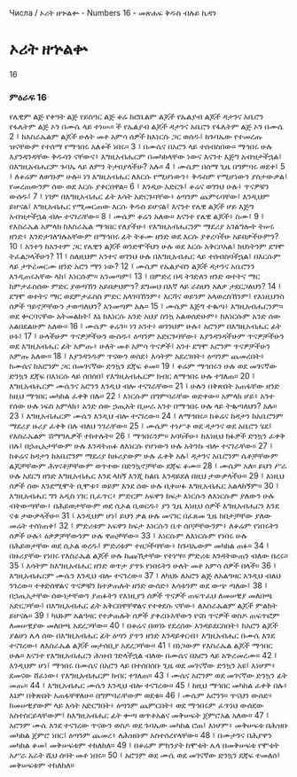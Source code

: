 ﻿
 Числа / ኦሪት ዘኍልቍ - Numbers 16 - መጽሐፍ ቅዱስ ብሉይ ኪዳን
# ኦሪት ዘኍልቍ
16
### ምዕራፍ 16
የሌዊም ልጅ የቀዓት ልጅ የይስዓር ልጅ ቆሬ ከሮቤልም ልጆች የኤልያብ ልጆች ዳታንና አቤሮን የፋሌትም ልጅ ኦን በሙሴ ላይ ተነሡ። ች የኤልያብ ልጆች ዳታንና አቤሮን የፋሌትም ልጅ ኦን በሙሴ
2 ፤ ከእስራኤልም ልጆች ሁለት መቶ አምሳ ሰዎች ከእነርሱ ጋር ወሰዱ፤ ከጉባኤው የተመረጡ ዝናቸውም የተሰማ የማኅበሩ አለቆች ነበሩ።
3 ፤ በሙሴና በአሮን ላይ ተሰብስበው። ማኅበሩ ሁሉ እያንዳንዳቸው ቅዱሳን ናቸውና፥ እግዚአብሔርም በመካከላቸው ነውና እናንተ እጅግ አብዝታችኋል፤ በእግዚአብሔርም ጉባኤ ላይ ለምን ትታበያላችሁ? አሉ።
4 ፤ ሙሴም በሰማ ጊዜ በግምባሩ ወደቀ፤
5 ፤ ለቆሬም ለወገኑም ሁሉ። ነገ እግዚአብሔር ለእርሱ የሚሆነውን፥ ቅዱስም የሚሆነውን ያስታውቃል፤ የመረጠውንም ሰው ወደ እርሱ ያቀርበዋል።
6 ፤ እንዲሁ አድርጉ፤ ቆሬና ወገንህ ሁሉ፥ ጥናዎቹን ውሰዱ፤
7 ፤ ነገም በእግዚአብሔር ፊት እሳት አድርጉባቸው፥ ዕጣንም ጨምሩባቸው፤ እንዲህም ይሆናል፤ እግዚአብሔር የሚመርጠው እርሱ ቅዱስ ይሆናል፤ እናንተ የሌዊ ልጆች ሆይ እጅግ አብዝታችኋል ብሎ ተናገራቸው።
8 ፤ ሙሴም ቆሬን አለው። እናንተ የሌዊ ልጆች፥ ስሙ፤
9 ፤ የእስራኤል አምላክ ከእስራኤል ማኅበር የለያችሁ፥ የእግዚአብሔርንም ማደሪያ አገልግሎት ትሠሩ ዘንድ፥ እንድታገለግሉአቸውም በማኅበሩ ፊት ትቆሙ ዘንድ ወደ እርሱ ያቀረባችሁ አይበቃችሁምን?
10 ፤ አንተን ከአንተም ጋር የሌዊን ልጆች ወንድሞችህን ሁሉ ወደ እርሱ አቅርቦአል፤ ክህነትንም ደግሞ ትፈልጋላችሁን?
11 ፤ ስለዚህም አንተና ወገንህ ሁሉ በእግዚአብሔር ላይ ተሰብስባችኋል፤ በእርሱም ላይ ታጕረመርሙ ዘንድ አሮን ማን ነው?
12 ፤ ሙሴም የኤልያብን ልጆች ዳታንና አቤሮንን እንዲጠሩአቸው ላከ፤ እነርሱም። አንመጣም፤
13 ፤ በምድረ በዳ ትገድለን ዘንድ ወተትና ማር ከምታፈስሰው ምድር ያወጣኸን አይበቃህምን? ደግመህ በእኛ ላይ ራስህን አለቃ ታደርጋለህን?
14 ፤ ደግሞ ወተትና ማር ወደምታፈስስ ምድር አላገባኸንም፥ እርሻና ወይንም አላወረስኸንም፤ የእነዚህንስ ሰዎች ዓይኖቻቸውን ታወጣለህን? አንመጣም አሉ።
15 ፤ ሙሴም እጅግ ተቈጣ፥ እግዚአብሔርንም። ወደ ቍርባናቸው አትመልከት፤ እኔ ከእነርሱ አንድ አህያ ስንኳ አልወሰድሁም፥ ከእነርሱም አንድ ሰው አልበደልሁም አለው።
16 ፤ ሙሴም ቆሬን። ነገ አንተ፥ ወገንህም ሁሉ፥ አሮንም በእግዚአብሔር ፊት ሁኑ፤
17 ፤ ሁላችሁም ጥናዎቻችሁን ውሰዱ፥ ዕጣንም አድርጉባቸው፥ እያንዳንዳችሁም ጥናዎቻችሁን ወደ እግዚአብሔር ፊት አምጡ፥ ሁለት መቶ አምሳ ጥናዎች፤ አንተ ደግሞ አሮንም ጥናዎቻችሁን አምጡ አለው።
18 ፤ እያንዳንዱም ጥናውን ወሰደ፥ እሳትም አደረገበት፥ ዕጣንም ጨመረበት፥ ከሙሴና ከአሮንም ጋር በመገናኛው ድንኳን ደጃፍ ቆመ።
19 ፤ ቆሬም ማኅበሩን ሁሉ ወደ መገናኛው ድንኳን ደጃፍ በእነርሱ ላይ ሰበሰበ፤ የእግዚአብሔርም ክብር ለማኅበሩ ሁሉ ተገለጠ።
20 ፤ እግዚአብሔርም ሙሴንና አሮንን እንዲህ ብሎ ተናገራቸው።
21 ፤ ሁሉን በቅጽበት አጠፋቸው ዘንድ ከዚህ ማኅበር መካከል ፈቀቅ በሉ።
22 ፤ እነርሱም በግምባራቸው ወድቀው። አምላክ ሆይ፥ አንተ የሰው ሁሉ ነፍስ አምላክ፥ አንድ ሰው ኃጢአት ቢሠራ አንተ በማኅበሩ ሁሉ ላይ ትቈጣለህን? አሉ።
23 ፤ እግዚአብሔርም ሙሴን እንዲህ ብሎ ተናገረው።
24 ፤ ለማኅበሩ። ከቆሬና ከዳታን ከአቤሮንም ማደሪያ ዙሪያ ፈቀቅ በሉ ብለህ ንገራቸው።
25 ፤ ሙሴም ተነሥቶ ወደ ዳታንና ወደ አቤሮን ሄደ፤ የእስራኤልም ሽማግሌዎች ተከተሉት።
26 ፤ ማኅበሩንም። እባካችሁ፥ ከእነዚህ ክፉዎች ድንኳን ፈቀቅ በሉ፤ በኃጢአታቸውም ሁሉ እንዳትጠፉ ለእነርሱ የሆነውን ሁሉ አትንኩ ብሎ ተናገራቸው።
27 ፤ ከቆሬና ከዳታን ከአቤሮንም ማደሪያ ከዙሪያውም ሁሉ ፈቀቅ አሉ፤ ዳታንና አቤሮንም ሴቶቻቸውም ልጆቻቸውም ሕፃናቶቻቸውም ወጥተው በድንኳኖቻቸው ደጃፍ ቆሙ።
28 ፤ ሙሴም አለ። ይህን ሥራ ሁሉ አደርግ ዘንድ እግዚአብሔር እንደ ላከኝ እንጂ ከልቤ እንዳይደለ በዚህ ታውቃላችሁ።
29 ፤ እነዚህ ሰዎች ሰው እንደሚሞት ቢሞቱ፥ ወይም እንደ ሰው ሁሉ ቢቀሠፉ እግዚአብሔር አልላከኝም።
30 ፤ እግዚአብሔር ግን አዲስ ነገር ቢፈጥር፥ ምድርም አፍዋን ከፍታ እነርሱን ለእነርሱም ያለውን ሁሉ ብትውጣቸው፥ በሕይወታቸውም ወደ ሲኦል ቢወርዱ፥ ያን ጊዜ እነዚህ ሰዎች እግዚአብሔርን እንደ ናቁ ታውቃላችሁ።
31 ፤ እንዲህም ሆነ፤ ይህን ቃል ሁሉ መናገር በፈጸመ ጊዜ ከበታቻቸው ያለው መሬት ተሰነጠቀ፤
32 ፤ ምድሪቱም አፍዋን ከፍታ እነርሱን ቤተ ሰቦቻቸውንም፥ ለቆሬም የነበሩትን ሰዎች ሁሉ፥ ዕቃዎቻቸውንም ሁሉ ዋጠቻቸው።
33 ፤ እነርሱም ለእነርሱም የነበሩ ሁሉ በሕይወታቸው ወደ ሲኦል ወረዱ፤ ምድሪቱም ተዘጋችባቸው፥ ከጉባኤውም መካከል ጠፉ።
34 ፤ በዙሪያቸው የነበሩ የእስራኤል ልጆች ሁሉ ከጩኸታቸው የተነሣ። ምድሪቱ እንዳትውጠን ብለው በረሩ።
35 ፤ እሳትም ከእግዚአብሔር ዘንድ ወጥታ ያጥኑ የነበሩትን ሁለት መቶ አምሳ ሰዎች በላች።
36 ፤ እግዚአብሔርም ሙሴን እንዲህ ብሎ ተናገረው።
37 ፤ ለካህኑ ለአሮን ልጅ ለአልዓዛር እንዲህ ብለህ ንገረው። ተቀድሰዋልና ጥናዎቹን ከተቃጠሉት ዘንድ ውሰድ፥ እሳቱንም ወደ ውጭ ጣለው፤
38 ፤ በኃጢአታቸው ሰውነታቸውን ያጠፉትን የእነዚያን ሰዎች ጥናዎች ጠፍጥፈህ ለመሠዊያ መለበጫ አድርጋቸው፤ በእግዚአብሔር ፊት አቅርበዋቸዋልና የተቀደሱ ናቸው፥ ለእስራኤልም ልጆች ምልክት ይሆናሉ።
39 ፤ ካህኑም አልዓዛር የተቃጠሉት ሰዎች ያቀረቡአቸውን የናስ ጥናዎች ወስዶ ጠፍጥፎም ለመሠዊያው መለበጫ አደረጋቸው።
40 ፤ በቆሬና በወገኑ የደረሰው እንዳይደርስበት፥ ከአሮን ልጆች ያልሆነ ሌላ ሰው በእግዚአብሔር ፊት ዕጣን ያጥን ዘንድ እንዳይቀርብ፥ እግዚአብሔር በሙሴ እንደ ተናገረው፥ ለእስራኤል ልጆች መታሰቢያ አደረጋቸው።
41 ፤ በነጋውም የእስራኤል ልጆች ማኅበር ሁሉ። እናንተ የእግዚአብሔርን ሕዝብ ገድላችኋል ብለው በሙሴና በአሮን ላይ አጕረመረሙ።
42 ፤ እንዲህም ሆነ፤ ማኅበሩ በሙሴና በአሮን ላይ በተሰበሰቡ ጊዜ ወደ መገናኛው ድንኳን አዩ፤ እነሆም፥ ደመናው ሸፈነው፥ የእግዚአብሔርም ክብር ተገለጠ።
43 ፤ ሙሴና አሮንም ወደ መገናኛው ድንኳን ፊት መጡ።
44 ፤ እግዚአብሔር ሙሴን እንዲህ ብሎ ተናገረው።
45 ፤ ከዚህ ማኅበር መካከል ፈቀቅ በሉ፥ እኔም በቅጽበት አጠፋቸዋለሁ። በግምባራቸውም ወደቁ።
46 ፤ ሙሴም አሮንን። ጥናህን ውሰድ፥ ከመሠዊያውም ላይ እሳት አድርግበት፥ ዕጣንም ጨምርበት፥ ወደ ማኅበሩም ፈጥነህ ውሰደው አስተስርይላቸውም፤ ከእግዚአብሔር ፊት ቍጣ ወጥቶአልና መቅሠፍት ጀምሮአል አለው።
47 ፤ አሮንም ሙሴ እንደ ተናገረው ጥናውን ወስዶ ወደ ጉባኤው መካከል ሮጠ፤ እነሆም፥ መቅሠፍቱ በሕዝቡ መካከል ጀምሮ ነበር፤ ዕጣንም ጨመረ፥ ለሕዝቡም አስተሰረየላቸው።
48 ፤ በሙታንና በሕያዋን መካከል ቆመ፤ መቅሠፍቱም ተከለከለ።
49 ፤ በቆሬም ምክንያት ከሞቱት ሌላ በመቅሠፍቱ የሞቱት አሥራ አራት ሺህ ሰባት መቶ ነበሩ።
50 ፤ አሮንም ወደ ሙሴ ወደ መገናኛው ድንኳን ደጃፍ ተመለሰ፤ መቅሠፍቱም ተከለከለ። 
